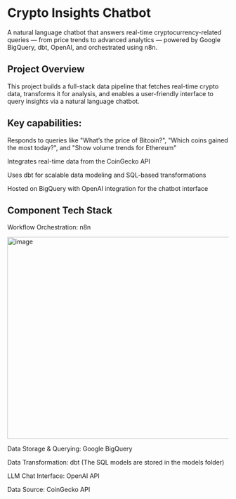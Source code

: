 # Crypto Insights Chatbot

A natural language chatbot that answers real-time cryptocurrency-related queries — from price trends to advanced analytics — powered by Google BigQuery, dbt, OpenAI, and orchestrated using n8n.

## Project Overview

This project builds a 
full-stack data pipeline that fetches real-time crypto data, transforms it for analysis, and enables a user-friendly interface to query insights via a natural language chatbot.

## Key capabilities:

Responds to queries like "What’s the price of Bitcoin?", "Which coins gained the most today?", and "Show volume trends for Ethereum"

Integrates real-time data from the CoinGecko API

Uses dbt for scalable data modeling and SQL-based transformations

Hosted on BigQuery with OpenAI integration for the chatbot interface


## Component Tech Stack

Workflow Orchestration:	n8n

<img width="1271" height="460" alt="image" src="https://github.com/user-attachments/assets/e77f9a46-4fd5-46a9-9d04-08229fa2a078" />


Data Storage & Querying:	Google BigQuery

Data Transformation:	dbt  (The SQL models are stored in the models folder)

LLM Chat Interface:	OpenAI API 

Data Source:	CoinGecko API

